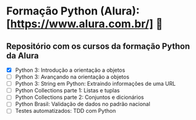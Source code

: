 # Formação Python (Alura):[https://www.alura.com.br/] :snake:

## Repositório com os cursos da formação Python da Alura

- [x] Python 3: Introdução a orientação a objetos
- [ ] Python 3: Avançando na orientação a objetos
- [ ] Python 3: String em Python: Extraindo informações de uma URL
- [ ] Python Collections parte 1: Listas e tuplas
- [ ] Python Collections parte 2: Conjuntos e dicionários
- [ ] Python Brasil: Validação de dados no padrão nacional
- [ ] Testes automatizados: TDD com Python
